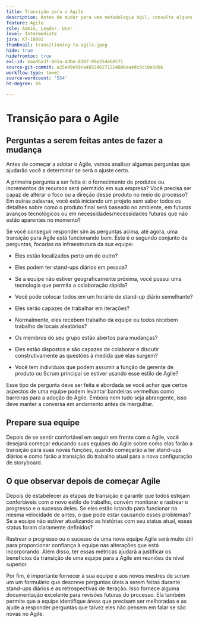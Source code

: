 ```yaml
---
title: Transição para o Agile
description: Antes de mudar para uma metodologia ágil, consulte alguns conselhos e perguntas a serem feitas.
feature: Agile
role: Admin, Leader, User
level: Intermediate
jira: KT-10892
thumbnail: transitioning-to-agile.jpeg
hide: true
hidefromtoc: true
exl-id: eaad6a3f-9d1a-4dbe-8187-09e25de605f1
source-git-commit: a25a49e59ca483246271214886ea4dc9c10e8d66
workflow-type: tm+mt
source-wordcount: '554'
ht-degree: 0%

---
```


# Transição para o Agile

## Perguntas a serem feitas antes de fazer a mudança

Antes de começar a adotar o Agile, vamos analisar algumas perguntas que ajudarão você a determinar se será o ajuste certo.

A primeira pergunta a ser feita é: o fornecimento de produtos ou incrementos de recursos será permitido em sua empresa? Você precisa ser capaz de alterar o foco ou a direção desse produto no meio do processo? Em outras palavras, você está iniciando um projeto sem saber todos os detalhes sobre como o produto final será baseado no ambiente, em futuros avanços tecnológicos ou em necessidades/necessidades futuras que não estão aparentes no momento?

Se você conseguir responder sim às perguntas acima, até agora, uma transição para Agile está funcionando bem. Este é o segundo conjunto de perguntas, focadas na infraestrutura da sua equipe:

* Eles estão localizados perto um do outro?

* Eles podem ter stand-ups diários em pessoa?

* Se a equipe não estiver geograficamente próxima, você possui uma tecnologia que permita a colaboração rápida?

* Você pode colocar todos em um horário de stand-up diário semelhante?

* Eles serão capazes de trabalhar em iterações?

* Normalmente, eles recebem trabalho da equipe ou todos recebem trabalho de locais aleatórios?

* Os membros do seu grupo estão abertos para mudanças?

* Eles estão dispostos e são capazes de colaborar e discutir construtivamente as questões à medida que elas surgem?

* Você tem indivíduos que podem assumir a função de gerente de produto ou Scrum principal se estiver usando esse estilo de Agile?


Esse tipo de pergunta deve ser feita e abordada se você achar que certos aspectos de uma equipe podem levantar bandeiras vermelhas como barreiras para a adoção do Agile. Embora nem tudo seja abrangente, isso deve manter a conversa em andamento antes de mergulhar.


## Prepare sua equipe

Depois de se sentir confortável em seguir em frente com o Agile, você desejará começar educando suas equipes do Agile sobre como elas farão a transição para suas novas funções, quando começarão a ter stand-ups diários e como farão a transição do trabalho atual para a nova configuração de storyboard.


## O que observar depois de começar Agile

Depois de estabelecer as etapas de transição e garantir que todos estejam confortáveis com o novo estilo de trabalho, convém monitorar e rastrear o progresso e o sucesso deles. Se eles estão lutando para funcionar na mesma velocidade de antes, o que pode estar causando esses problemas? Se a equipe não estiver atualizando as histórias com seu status atual, esses status foram claramente definidos?

Rastrear o progresso ou o sucesso de uma nova equipe Agile será muito útil para proporcionar confiança à equipe nas alterações que está incorporando. Além disso, ter essas métricas ajudará a justificar os benefícios da transição de uma equipe para a Agile em reuniões de nível superior.

Por fim, é importante fornecer à sua equipe e aos novos mestres de scrum um um formulário que descreve perguntas úteis a serem feitas durante stand-ups diários e as retrospectivas de iteração. Isso fornece alguma documentação excelente para revisões futuras do processo. Ela também permite que a equipe identifique áreas que precisam ser melhoradas e as ajude a responder perguntas que talvez eles não pensem em falar se são novas no Agile.
